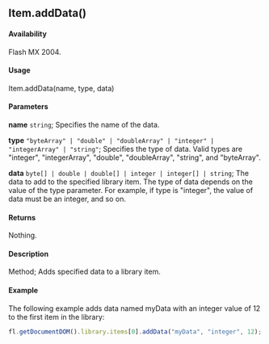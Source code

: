 ## Item.addData()

#### Availability

Flash MX 2004.

#### Usage

Item.addData(name, type, data)

#### Parameters

**name** `string`; Specifies the name of the data.

**type** `"byteArray" | "double" | "doubleArray" | "integer" | "integerArray" | "string"`; Specifies the type of data. Valid types are "integer", "integerArray", "double", "doubleArray", "string", and "byteArray".

**data** `byte[] | double | double[] | integer | integer[] | string`; The data to add to the specified library item. The type of data depends on the value of the type parameter. For example, if type is "integer", the value of data must be an integer, and so on.

#### Returns

Nothing.

#### Description

Method; Adds specified data to a library item.

#### Example

The following example adds data named myData with an integer value of 12 to the first item in the library:

```javascript
fl.getDocumentDOM().library.items[0].addData("myData", "integer", 12);
```
